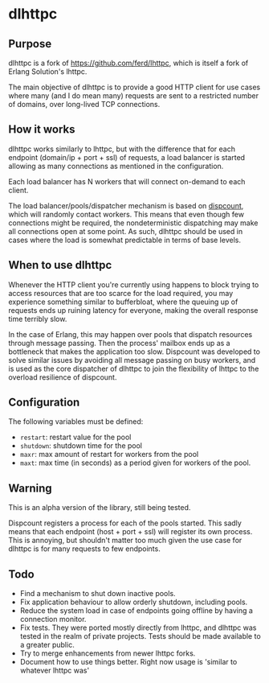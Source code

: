 dlhttpc
=======

Purpose
-------
dlhttpc is a fork of https://github.com/ferd/lhttpc, which is itself a fork of Erlang Solution's lhttpc.

The main objective of dlhttpc is to provide a good HTTP client for use cases where many (and I do mean many) requests are sent to a restricted number of domains, over long-lived TCP connections.

How it works
------------

dlhttpc works similarly to lhttpc, but with the difference that for each endpoint (domain/ip + port + ssl) of requests, a load balancer is started allowing as many connections as mentioned in the configuration.

Each load balancer has N workers that will connect on-demand to each client.

The load balancer/pools/dispatcher mechanism is based on [dispcount](https://github.com/ferd/dispcount), which will randomly contact workers. This means that even though few connections might be required, the nondeterministic dispatching may make all connections open at some point. As such, dlhttpc should be used in cases where the load is somewhat predictable in terms of base levels.

When to use dlhttpc
-------------------

Whenever the HTTP client you're currently using happens to block trying to access resources that are too scarce for the load required, you may experience something similar to bufferbloat, where the queuing up of requests ends up ruining latency for everyone, making the overall response time terribly slow.

In the case of Erlang, this may happen over pools that dispatch resources through message passing. Then the process' mailbox ends up as a bottleneck that makes the application too slow. Dispcount was developed to solve similar issues by avoiding all message passing on busy workers, and is used as the core dispatcher of dlhttpc to join the flexibility of lhttpc to the overload resilience of dispcount.

Configuration
-------------

The following variables must be defined:

- `restart`: restart value for the pool
- `shutdown`: shutdown time for the pool
- `maxr`: max amount of restart for workers from the pool
- `maxt`: max time (in seconds) as a period given for workers of the pool.

Warning
-------
This is an alpha version of the library, still being tested.

Dispcount registers a process for each of the pools started. This sadly means that each endpoint (host + port + ssl) will register its own process. This is annoying, but shouldn't matter too much given the use case for dlhttpc is for many requests to few endpoints.

Todo
----

- Find a mechanism to shut down inactive pools.
- Fix application behaviour to allow orderly shutdown, including pools.
- Reduce the system load in case of endpoints going offline by having a connection monitor.
- Fix tests. They were ported mostly directly from lhttpc, and dlhttpc was tested in the realm of private projects. Tests should be made available to a greater public.
- Try to merge enhancements from newer lhttpc forks.
- Document how to use things better. Right now usage is 'similar to whatever lhttpc was'
